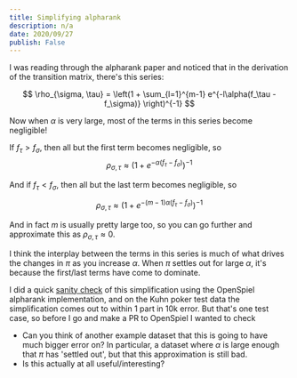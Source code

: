 ```yaml
---
title: Simplifying alpharank
description: n/a
date: 2020/09/27
publish: False
---
```

<script src="https://polyfill.io/v3/polyfill.min.js?features=es6"></script>
<script id="MathJax-script" async src="https://cdn.jsdelivr.net/npm/mathjax@3/es5/tex-mml-chtml.js"></script>
<script>window.MathJax = {
  tex: {
    inlineMath: [['$', '$'], ['\\(', '\\)']]
  }
};</script>

I was reading through the alpharank paper and noticed that in the derivation of the transition matrix, there's this series:

$$
\rho_{\sigma, \tau} = \left(1 + \sum_{l=1}^{m-1} e^{-l\alpha(f_\tau - f_\sigma)} \right)^{-1}
$$

Now when $\alpha$ is very large, most of the terms in this series become negligible! 

If $f_\tau > f_\sigma$, then all but the first term becomes negligible, so 
$$\rho_{\sigma, \tau} \approx \left(1 + e^{-\alpha(f_\tau - f_\sigma)} \right)^{-1}$$

And if $f_\tau < f_\sigma$, then all but the last term becomes negligible, so 

$$\rho_{\sigma, \tau} \approx \left(1 + e^{-(m-1)\alpha(f_\tau - f_\sigma)} \right)^{-1}$$

And in fact $m$ is usually pretty large too, so you can go further and approximate this as $\rho_{\sigma, \tau} \approx 0$.

I think the interplay between the terms in this series is much of what drives the changes in $\pi$ as you increase $\alpha$. When $\pi$ settles out for large $\alpha$, it's because the first/last terms have come to dominate. 

I did a quick [sanity check](https://gist.github.com/andyljones/e4d655a2ee433010d9eecc35d328026b) of this simplification using the OpenSpiel alpharank implementation, and on the Kuhn poker test data the simplification comes out to within 1 part in 10k error. But that's one test case, so before I go and make a PR to OpenSpiel I wanted to check

* Can you think of another example dataset that this is going to have much bigger error on? In particular, a dataset where $\alpha$ is large enough that $\pi$ has 'settled out', but that this approximation is still bad. 
* Is this actually at all useful/interesting?